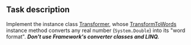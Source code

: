 ## Task description ##  

Implement the instance class [Transformer](TransformToWordsTask/Transformer.cs#L8), whose [TransformToWords](TransformToWordsTask/Transformer.cs#L15) instance method converts any real number (`System.Double`) into its "word format". ***Don't use Framework's converter classes and LINQ.***